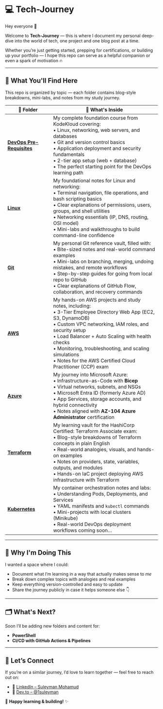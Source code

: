 # 💻 Tech-Journey

Hey everyone 👋

Welcome to **Tech-Journey** — this is where I document my personal deep-dive into the world of tech, one project and one blog post at a time.

Whether you’re just getting started, prepping for certifications, or building up your portfolio — I hope this repo can serve as a helpful companion or even a spark of motivation 🔥

---

## 🚀 What You'll Find Here

This repo is organized by topic — each folder contains blog-style breakdowns, mini-labs, and notes from my study journey.

| 📁 Folder                                            | 🌟 What's Inside                                                                                                                                                                                                                                                                                                                                                  |
| ---------------------------------------------------- | ----------------------------------------------------------------------------------------------------------------------------------------------------------------------------------------------------------------------------------------------------------------------------------------------------------------------------------------------------------------- |
| [**DevOps Pre-Requisites**](https://github.com/1suleyman/-DevOps-Pre-Requisites-Course/tree/main) | My complete foundation course from KodeKloud covering: <br> • Linux, networking, web servers, and databases <br> • Git and version control basics <br> • Application deployment and security fundamentals <br> • 2-tier app setup (web + database) <br> • The perfect starting point for the DevOps learning path                                                 |
| [**Linux**](./Linux)                                 | My foundational notes for Linux and networking: <br> • Terminal navigation, file operations, and bash scripting basics <br> • Clear explanations of permissions, users, groups, and shell utilities <br> • Networking essentials (IP, DNS, routing, OSI model) <br> • Mini-labs and walkthroughs to build command-line confidence                                 |
| [**Git**](./Git)                                     | My personal Git reference vault, filled with: <br> • Bite-sized notes and real-world command examples <br> • Mini-labs on branching, merging, undoing mistakes, and remote workflows <br> • Step-by-step guides for going from local repo to GitHub <br> • Clear explanations of GitHub Flow, collaboration, and recovery commands                                |
| [**AWS**](./AWS)                                     | My hands-on AWS projects and study notes, including: <br> • 3-Tier Employee Directory Web App (EC2, S3, DynamoDB) <br> • Custom VPC networking, IAM roles, and security setup <br> • Load Balancer + Auto Scaling with health checks <br> • Monitoring, troubleshooting, and scaling simulations <br> • Notes for the AWS Certified Cloud Practitioner (CCP) exam |
| [**Azure**](./Azure)                                 | My journey into Microsoft Azure: <br> • Infrastructure-as-Code with **Bicep** <br> • Virtual networks, subnets, and NSGs <br> • Microsoft Entra ID (formerly Azure AD) <br> • App Services, storage accounts, and hybrid connectivity <br> • Notes aligned with **AZ-104 Azure Administrator** certification                                                      |
| [**Terraform**](./Terraform)                         | My learning vault for the HashiCorp Certified: Terraform Associate exam: <br> • Blog-style breakdowns of Terraform concepts in plain English <br> • Real-world analogies, visuals, and hands-on examples <br> • Notes on providers, state, variables, outputs, and modules <br> • Hands-on IaC project deploying AWS infrastructure with Terraform                |
| [**Kubernetes**](./Kubernetes)                       | My container orchestration notes and labs: <br> • Understanding Pods, Deployments, and Services <br> • YAML manifests and `kubectl` commands <br> • Mini-projects with local clusters (Minikube) <br> • Real-world DevOps deployment workflows coming soon…                                                                                                       |

---

## 📌 Why I'm Doing This

I wanted a space where I could:

* Document what I’m learning in a way that actually makes sense to *me*
* Break down complex topics with analogies and real examples
* Keep everything version-controlled and easy to update
* Share the journey publicly in case it helps someone else 👇

---

## 🗂️ What's Next?

Soon I’ll be adding new folders and content for:

* **PowerShell**
* **CI/CD with GitHub Actions & Pipelines**

---

## 🤝 Let’s Connect

If you’re on a similar journey, I’d love to learn together — feel free to reach out on:

* 💼 [LinkedIn – Suleyman Mohamud](https://www.linkedin.com/in/suleyman-m-a74768221)
* 🧠 [Dev.to – @1suleyman](https://dev.to/1suleyman)

🌱 **Happy learning & building!** ✨

